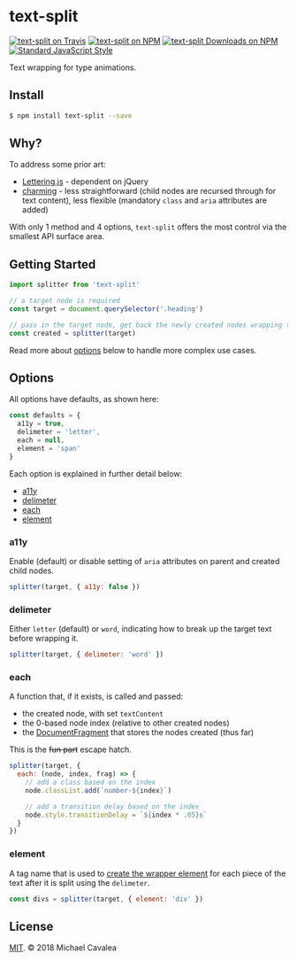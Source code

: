 # text-split

[![text-split on Travis](https://img.shields.io/travis/callmecavs/text-split.svg?style=flat-square)](https://travis-ci.org/callmecavs/text-split) [![text-split on NPM](https://img.shields.io/npm/v/text-split.svg?style=flat-square)](https://www.npmjs.com/package/text-split) [![text-split Downloads on NPM](https://img.shields.io/npm/dm/text-split.svg?style=flat-square)](https://www.npmjs.com/package/text-split) [![Standard JavaScript Style](https://img.shields.io/badge/code_style-standard-brightgreen.svg?style=flat-square)](http://standardjs.com/)

Text wrapping for type animations.

## Install

```sh
$ npm install text-split --save
```

## Why?

To address some prior art:

* [Lettering.js](https://github.com/davatron5000/Lettering.js) - dependent on jQuery
* [charming](https://github.com/yuanqing/charming) - less straightforward (child nodes are recursed through for text content), less flexible (mandatory `class` and `aria` attributes are added)

With only 1 method and 4 options, `text-split` offers the most control via the smallest API surface area.

## Getting Started

```javascript
import splitter from 'text-split'

// a target node is required
const target = document.querySelector('.heading')

// pass in the target node, get back the newly created nodes wrapping the target text (in an array)
const created = splitter(target)
```

Read more about [options](#options) below to handle more complex use cases.

## Options

All options have defaults, as shown here:

```javascript
const defaults = {
  a11y = true,
  delimeter = 'letter',
  each = null,
  element = 'span'
}
```

Each option is explained in further detail below:

* [a11y](#a11y)
* [delimeter](#delimeter)
* [each](#each)
* [element](#element)

### a11y

Enable (default) or disable setting of `aria` attributes on parent and created child nodes.

```javascript
splitter(target, { a11y: false })
```

### delimeter

Either `letter` (default) or `word`, indicating how to break up the target text before wrapping it.

```javascript
splitter(target, { delimeter: 'word' })
```

### each

A function that, if it exists, is called and passed:

* the created node, with set `textContent`
* the 0-based node index (relative to other created nodes)
* the [DocumentFragment](https://developer.mozilla.org/en-US/docs/Web/API/DocumentFragment) that stores the nodes created (thus far)

This is the ~~fun part~~ escape hatch.

```javascript
splitter(target, {
  each: (node, index, frag) => {
    // add a class based on the index
    node.classList.add(`number-${index}`)

    // add a transition delay based on the index
    node.style.transitionDelay = `${index * .05}s`
  }
})
```

### element

A tag name that is used to [create the wrapper element](https://developer.mozilla.org/en-US/docs/Web/API/Document/createElement) for each piece of the text after it is split using the `delimeter`.

```javascript
const divs = splitter(target, { element: 'div' })
```

## License

[MIT](https://opensource.org/licenses/MIT). © 2018 Michael Cavalea
